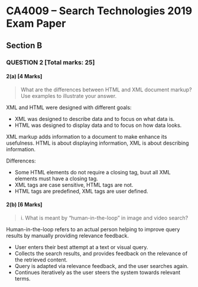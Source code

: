 # CA4009 – Search Technologies 2019 Exam Paper

## Section B

### QUESTION 2 [Total marks: 25]

#### 2(a) [4 Marks]

> What are the differences between HTML and XML document markup? Use examples to illustrate your answer.

XML and HTML were designed with different goals:
- XML was designed to describe data and to focus on what data is.
- HTML was designed to display data and to focus on how data looks.

XML markup adds information to a document to make enhance its
usefulness.
HTML is about displaying information, XML is about describing information.

Differences:
- Some HTML elements do not require a closing tag, buut all XML elements must have a closing tag.
- XML tags are case sensitive, HTML tags are not.
- HTML tags are predefined, XML tags are user defined.

#### 2(b) [6 Marks]

> i. What is meant by “human-in-the-loop” in image and video search?

Human-in-the-loop refers to an actual person helping to improve query results by manually providing relevance feedback.
- User enters their best attempt at a text or visual query.
- Collects the search results, and provides feedback on the relevance
of the retrieved content.
- Query is adapted via relevance feedback, and the user searches
again.
- Continues iteratively as the user steers the system towards relevant
terms.
